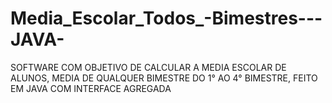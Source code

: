 # Media_Escolar_Todos_-Bimestres---JAVA-
SOFTWARE COM OBJETIVO DE CALCULAR A MEDIA ESCOLAR DE ALUNOS, MEDIA DE QUALQUER BIMESTRE DO 1° AO 4° BIMESTRE, FEITO EM JAVA COM INTERFACE AGREGADA
